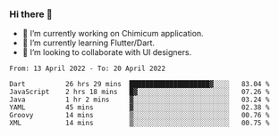 ### Hi there 👋

<!--
**devcat37/devcat37** is a ✨ _special_ ✨ repository because its `README.md` (this file) appears on your GitHub profile.-->


- 🔭 I’m currently working on Chimicum application.
- 🌱 I’m currently learning Flutter/Dart.
- 👯 I’m looking to collaborate with UI designers.
<!-- - 🤔 I’m looking for help with ... -->

<!--START_SECTION:waka-->

```text
From: 13 April 2022 - To: 20 April 2022

Dart          26 hrs 29 mins  ████████████████████▓░░░░   83.04 %
JavaScript    2 hrs 18 mins   █▓░░░░░░░░░░░░░░░░░░░░░░░   07.26 %
Java          1 hr 2 mins     ▓░░░░░░░░░░░░░░░░░░░░░░░░   03.24 %
YAML          45 mins         ▓░░░░░░░░░░░░░░░░░░░░░░░░   02.38 %
Groovy        14 mins         ▒░░░░░░░░░░░░░░░░░░░░░░░░   00.76 %
XML           14 mins         ▒░░░░░░░░░░░░░░░░░░░░░░░░   00.75 %
```

<!--END_SECTION:waka-->
